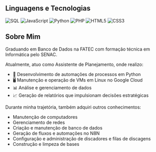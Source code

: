 ## Linguagens e Tecnologias

![SQL](https://img.shields.io/badge/SQL-4479A1?logo=mysql&logoColor=white)
![JavaScript](https://img.shields.io/badge/JavaScript-F7DF1E?logo=javascript&logoColor=black)
![Python](https://img.shields.io/badge/Python-3776AB?logo=python&logoColor=white)
![PHP](https://img.shields.io/badge/PHP-777BB4?logo=php&logoColor=white)
![HTML5](https://img.shields.io/badge/HTML5-E34F26?logo=html5&logoColor=white)
![CSS3](https://img.shields.io/badge/CSS3-1572B6?logo=css3&logoColor=white)

## Sobre Mim

Graduando em Banco de Dados na FATEC com formação técnica em Informática pelo SENAC.  

Atualmente, atuo como Assistente de Planejamento, onde realizo:

- 🚀 Desenvolvimento de automações de processos em Python 
- 🖥️ Manutenção e operação de VMs em Linux no Google Cloud   
- 📊 Análise e gerenciamento de dados  
- 📈 Geração de relatórios que impulsionam decisões estratégicas  

Durante minha trajetória, também adquiri outros conhecimentos:

- Manutenção de computadores
- Gerenciamento de redes
- Criação e manutenção de banco de dados
- Geração de fluxos e automações no N8N
- Configuração e administração de discadores e filas de discagens
- Construção e limpeza de bases
  



